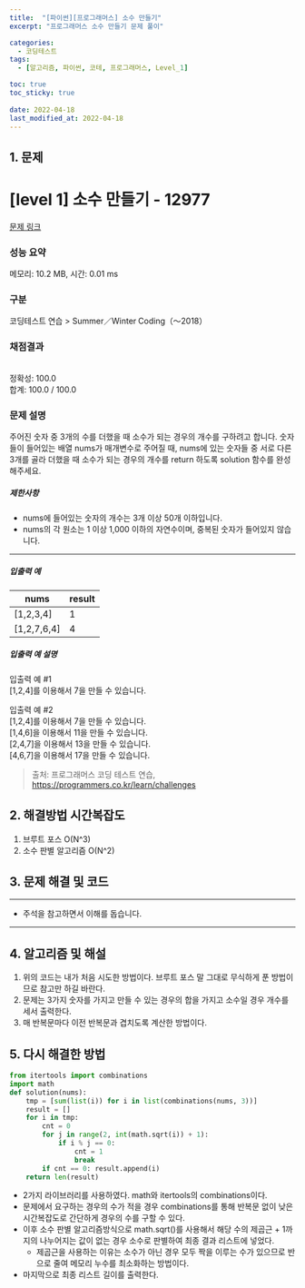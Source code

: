 ```yaml
---
title:  "[파이썬][프로그래머스] 소수 만들기"
excerpt: "프로그래머스 소수 만들기 문제 풀이"

categories:
  - 코딩테스트
tags:
  - [알고리즘, 파이썬, 코테, 프로그래머스, Level_1]

toc: true
toc_sticky: true
 
date: 2022-04-18
last_modified_at: 2022-04-18
---
```



## 1. 문제

# [level 1] 소수 만들기 - 12977 

[문제 링크](https://programmers.co.kr/learn/courses/30/lessons/12977) 

### 성능 요약

메모리: 10.2 MB, 시간: 0.01 ms

### 구분

코딩테스트 연습 > Summer／Winter Coding（～2018）

### 채점결과

<br/>정확성: 100.0<br/>합계: 100.0 / 100.0

### 문제 설명

<p>주어진 숫자 중 3개의 수를 더했을 때 소수가 되는 경우의 개수를 구하려고 합니다. 숫자들이 들어있는 배열 nums가 매개변수로 주어질 때, nums에 있는 숫자들 중 서로 다른 3개를 골라 더했을 때 소수가 되는 경우의 개수를 return 하도록 solution 함수를 완성해주세요.</p>

<h5>제한사항</h5>

<ul>
<li>nums에 들어있는 숫자의 개수는 3개 이상 50개 이하입니다.</li>
<li>nums의 각 원소는 1 이상 1,000 이하의 자연수이며, 중복된 숫자가 들어있지 않습니다.</li>
</ul>

<hr>

<h5>입출력 예</h5>
<table class="table">
        <thead><tr>
<th>nums</th>
<th>result</th>
</tr>
</thead>
        <tbody><tr>
<td>[1,2,3,4]</td>
<td>1</td>
</tr>
<tr>
<td>[1,2,7,6,4]</td>
<td>4</td>
</tr>
</tbody>
      </table>
<h5>입출력 예 설명</h5>

<p>입출력 예 #1<br>
[1,2,4]를 이용해서 7을 만들 수 있습니다.</p>

<p>입출력 예 #2<br>
[1,2,4]를 이용해서 7을 만들 수 있습니다.<br>
[1,4,6]을 이용해서 11을 만들 수 있습니다.<br>
[2,4,7]을 이용해서 13을 만들 수 있습니다.<br>
[4,6,7]을 이용해서 17을 만들 수 있습니다.</p>


> 출처: 프로그래머스 코딩 테스트 연습, https://programmers.co.kr/learn/challenges

## 2. 해결방법 시간복잡도
1. 브루트 포스 O(N^3)
2. 소수 판별 알고리즘 O(N^2)


## 3. 문제 해결 및 코드
--- 

<script src="https://gist.github.com/godhin/da60dcad7523d2db4f631b746aa5fe45.js"></script>

- 주석을 참고하면서 이해를 돕습니다.
---

## 4. 알고리즘 및 해설

1. 위의 코드는 내가 처음 시도한 방법이다. 브루트 포스 말 그대로 무식하게 푼 방법이므로 참고만 하길 바란다.
2. 문제는 3가지 숫자를 가지고 만들 수 있는 경우의 합을 가지고 소수일 경우 개수를 세서 출력한다.
3. 매 반복문마다 이전 반복문과 겹치도록 계산한 방법이다.

## 5. 다시 해결한 방법

```python
from itertools import combinations
import math
def solution(nums):
    tmp = [sum(list(i)) for i in list(combinations(nums, 3))]
    result = []
    for i in tmp:
        cnt = 0
        for j in range(2, int(math.sqrt(i)) + 1):
            if i % j == 0:
                cnt = 1
                break
        if cnt == 0: result.append(i)
    return len(result)
```

- 2가지 라이브러리를 사용하였다. math와 itertools의 combinations이다.
- 문제에서 요구하는 경우의 수가 적을 경우 combinations를 통해 반복문 없이 낮은 시간복잡도로 간단하게 경우의 수를 구할 수 있다.
- 이후 소수 판별 알고리즘방식으로 math.sqrt()를 사용해서 해당 수의 제곱근 + 1까지의 나누어지는 값이 없는 경우 소수로 판별하여 최종 결과 리스트에 넣었다.
  - 제곱근을 사용하는 이유는 소수가 아닌 경우 모두 짝을 이루는 수가 있으므로 반으로 줄여 메모리 누수를 최소화하는 방법이다.
- 마지막으로 최종 리스트 길이를 출력한다.

